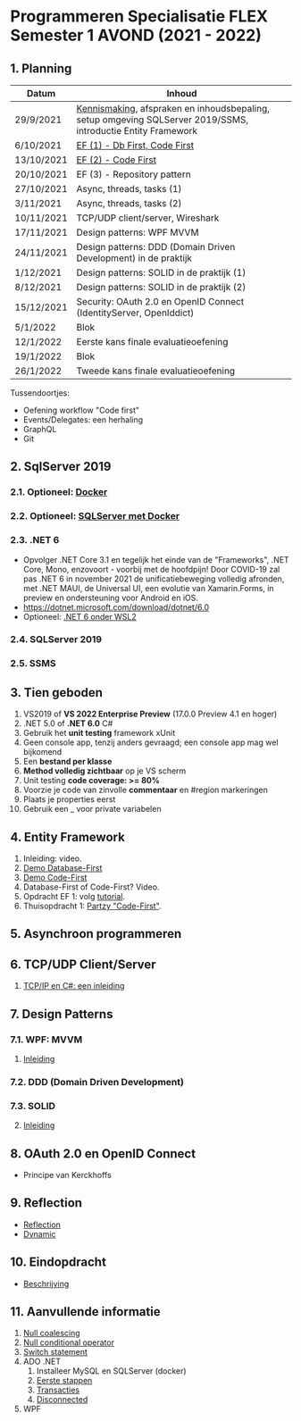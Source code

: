 # Programmeren Specialisatie FLEX Semester 1 AVOND (2021 - 2022)

## 1. Planning

| Datum      | Inhoud                                                       |
| ---------- | ------------------------------------------------------------ |
| 29/9/2021  | [Kennismaking](./Documents/Kennismaking.md), afspraken en inhoudsbepaling, setup omgeving SQLServer 2019/SSMS, introductie Entity Framework |
| 6/10/2021  | [EF (1) - Db First, Code First](./Documents/EF_1_CodeFirst.md) |
| 13/10/2021 | [EF (2) - Code First](./Documents/EF_2.md)                   |
| 20/10/2021 | EF (3) - Repository pattern                                  |
| 27/10/2021 | Async, threads, tasks (1)                                    |
| 3/11/2021  | Async, threads, tasks (2)                                    |
| 10/11/2021 | TCP/UDP client/server, Wireshark                             |
| 17/11/2021 | Design patterns: WPF MVVM                                    |
| 24/11/2021 | Design patterns: DDD (Domain Driven Development) in de praktijk |
| 1/12/2021  | Design patterns: SOLID in de praktijk (1)                    |
| 8/12/2021  | Design patterns: SOLID in de praktijk (2)                    |
| 15/12/2021 | Security: OAuth 2.0 en OpenID Connect (IdentityServer, OpenIddict) |
| 5/1/2022   | Blok                                                         |
| 12/1/2022  | Eerste kans finale evaluatieoefening                         |
| 19/1/2022  | Blok                                                         |
| 26/1/2022  | Tweede kans finale evaluatieoefening                         |

Tussendoortjes:

* Oefening workflow "Code first"
* Events/Delegates: een herhaling
* GraphQL
* Git

## 2. SqlServer 2019

### 2.1. Optioneel: [Docker](./Documents/Docker.md)

### 2.2. Optioneel: [SQLServer met Docker](./Documents/SQLServer2019ViaDocker.md)

### 2.3. .NET 6

* Opvolger .NET Core 3.1 en tegelijk het einde van de "Frameworks", .NET Core, Mono, enzovoort - voorbij met de hoofdpijn! Door COVID-19 zal pas .NET 6 in november 2021 de unificatiebeweging volledig afronden, met .NET MAUI, de Universal UI, een evolutie van Xamarin.Forms, in preview en ondersteuning voor Android en iOS.
* https://dotnet.microsoft.com/download/dotnet/6.0
* Optioneel: [.NET 6 onder WSL2](./Documents/NET6onWSL2.md)

### 2.4. SQLServer 2019

### 2.5. SSMS

## 3. Tien geboden

1. VS2019 of **VS 2022 Enterprise Preview** (17.0.0 Preview 4.1 en hoger)
2. .NET 5.0 of **.NET 6.0** C#
3. Gebruik het **unit testing** framework xUnit
4. Geen console app, tenzij anders gevraagd; een console app mag wel bijkomend
5. Een **bestand per klasse**
6. **Method volledig zichtbaar** op je VS scherm
7. Unit testing **code coverage: >= 80%**
8. Voorzie je code van zinvolle **commentaar** en #region markeringen
9. Plaats je properties eerst
10. Gebruik een _ voor private variabelen

## 4. Entity Framework

1. Inleiding: video.
2. [Demo Database-First](./Documents/EF_1_DbFirstDemo.md)
3. [Demo Code-First](./Documents/EF_1_CodeFirst.md)
4. Database-First of Code-First? Video.
5. Opdracht EF 1: volg [tutorial](./Pdf/1_EntityFramework_GetStarted.pdf).
6. Thuisopdracht 1: [Partzy "Code-First"](./Documents/PartzyCodeFirst1.pdf).

## 5. Asynchroon programmeren

## 6. TCP/UDP Client/Server

1. [TCP/IP en C#: een inleiding](./Documents/SimpleTCP.md)

## 7. Design Patterns

### 7.1. WPF: MVVM

1. [Inleiding](./Documents/MVVM.md)

### 7.2. DDD (Domain Driven Development)

### 7.3. SOLID

2. [Inleiding](./Documents/SOLID.md)

## 8. OAuth 2.0 en OpenID Connect

* Principe van Kerckhoffs

## 9. Reflection

- [Reflection](./Documents/Reflection.md)
- [Dynamic](./Documents/Dynamic.md)

## 10. Eindopdracht

* [Beschrijving](./Documents/Eindopdracht.md)

## 11. Aanvullende informatie

1. [Null coalescing](./Documents/NullCoalescing.md)
2. [Null conditional operator](./Documents/NullConditionalOperator.md)
3. [Switch statement](./Documents/switch.md)
4. ADO .NET
   1. Installeer MySQL en SQLServer (docker)
   2. [Eerste stappen](./Documents/adonet1.md)
   3. [Transacties](./Documents/adonetTransactions.md)
   4. [Disconnected](./Documents/adonet3.md)
5. WPF